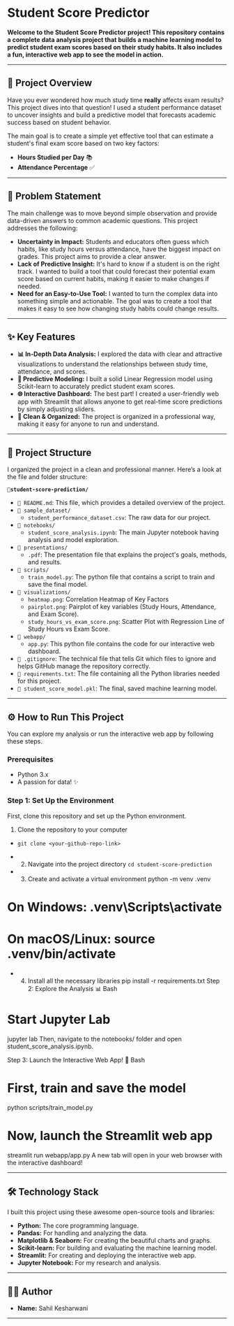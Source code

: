 # Student Score Predictor

**Welcome to the Student Score Predictor project! This repository contains a complete data analysis project that builds a machine learning model to predict student exam scores based on their study habits. It also includes a fun, interactive web app to see the model in action.**

---

## 📜 Project Overview

Have you ever wondered how much study time **really** affects exam results? This project dives into that question! I used a student performance dataset to uncover insights and build a predictive model that forecasts academic success based on student behavior.

The main goal is to create a simple yet effective tool that can estimate a student's final exam score based on two key factors:
- **Hours Studied per Day** 📚
- **Attendance Percentage** ✅

---

## 🎯 Problem Statement

The main challenge was to move beyond simple observation and provide data-driven answers to common academic questions. This project addresses the following:

- **Uncertainty in Impact:** Students and educators often guess which habits, like study hours versus attendance, have the biggest impact on grades. This project aims to provide a clear answer.
- **Lack of Predictive Insight:** It's hard to know if a student is on the right track. I wanted to build a tool that could forecast their potential exam score based on current habits, making it easier to make changes if needed.
- **Need for an Easy-to-Use Tool:** I wanted to turn the complex data into something simple and actionable. The goal was to create a tool that makes it easy to see how changing study habits could change results.

---

## ✨ Key Features

- **📊 In-Depth Data Analysis:** I explored the data with clear and attractive visualizations to understand the relationships between study time, attendance, and scores.
- **🤖 Predictive Modeling:** I built a solid Linear Regression model using Scikit-learn to accurately predict student exam scores.
- **🌐 Interactive Dashboard:** The best part! I created a user-friendly web app with Streamlit that allows anyone to get real-time score predictions by simply adjusting sliders.
- **📂 Clean & Organized:** The project is organized in a professional way, making it easy for anyone to run and understand.

---

## 📂 Project Structure

I organized the project in a clean and professional manner. Here’s a look at the file and folder structure:

**`📂student-score-prediction/`**
-   `📄 README.md`: This file, which provides a detailed overview of the project.
-   `📁 sample_dataset/`
    -   `student_performance_dataset.csv`: The raw data for our project.
-   `📁 notebooks/`
    -   `student_score_analysis.ipynb`: The main Jupyter notebook having analysis and model exploration.
-   `📁 presentations/`
    -   `.pdf`: The presentation file that explains the project's goals, methods, and results.
-   `📁 scripts/`
    -   `train_model.py`: The python file that contains a script to train and save the final model.
-   `📁 visualizations/`
    -   `heatmap.png`: Correlation Heatmap of Key Factors
    -   `pairplot.png`: Pairplot of key variables (Study Hours, Attendance, and Exam Score).
    -   `study_hours_vs_exam_score.png`: Scatter Plot with Regression Line of Study Hours vs Exam Score.
-   `📁 webapp/`
    -   `app.py`: This python file contains the code for our interactive web dashboard.
-   `📄 .gitignore`: The technical file that tells Git which files to ignore and helps GitHub manage the repository correctly.
-   `📄 requirements.txt`: The file containing all the Python libraries needed for this project.
-   `📄 student_score_model.pkl`: The final, saved machine learning model.

---

## ⚙️ How to Run This Project

You can explore my analysis or run the interactive web app by following these steps.

### Prerequisites
- Python 3.x
- A passion for data! ✨

### **Step 1: Set Up the Environment**

First, clone this repository and set up the Python environment.

1. Clone the repository to your computer
-   `git clone <your-github-repo-link>`

-   2. Navigate into the project directory
`cd student-score-prediction`

-   3. Create and activate a virtual environment
python -m venv .venv
# On Windows: .venv\Scripts\activate
# On macOS/Linux: source .venv/bin/activate

-   4. Install all the necessary libraries
pip install -r requirements.txt
Step 2: Explore the Analysis 📊
Bash

# Start Jupyter Lab
jupyter lab
Then, navigate to the notebooks/ folder and open student_score_analysis.ipynb.

Step 3: Launch the Interactive Web App! 🚀
Bash

# First, train and save the model
python scripts/train_model.py

# Now, launch the Streamlit web app
streamlit run webapp/app.py
A new tab will open in your web browser with the interactive dashboard!


---

## 🛠️ Technology Stack

I built this project using these awesome open-source tools and libraries:

-   **Python:** The core programming language.
-   **Pandas:** For handling and analyzing the data.
-   **Matplotlib & Seaborn:** For creating the beautiful charts and graphs.
-   **Scikit-learn:** For building and evaluating the machine learning model.
-   **Streamlit:** For creating and deploying the interactive web app.
-   **Jupyter Notebook:** For my research and analysis.

---

## 👨‍💻 Author

-   **Name:** Sahil Kesharwani

---
